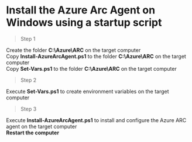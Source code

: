 # Install the Azure Arc Agent on Windows using a startup script

> Step 1

Create the folder **C:\Azure\ARC** on the target computer<br/>
Copy **Install-AzureArcAgent.ps1** to the folder **C:\Azure\ARC** on the target computer<br/>
Copy **Set-Vars.ps1** to the folder **C:\Azure\ARC** on the target computer<br/>

> Step 2

Execute **Set-Vars.ps1** to create environment variables on the target computer<br/>

> Step 3

Execute **Install-AzureArcAgent.ps1** to install and configure the Azure ARC agent on the target computer<br/>
**Restart the computer**<br/>